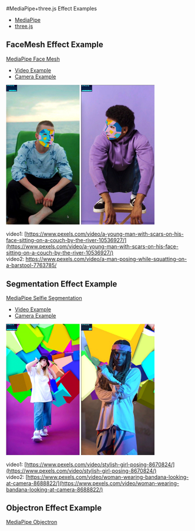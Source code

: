 #MediaPipe+three.js Effect Examples

* [MediaPipe](https://google.github.io/mediapipe)
* [three.js](https://threejs.org)

## FaceMesh Effect Example
[MediaPipe Face Mesh](https://google.github.io/mediapipe/solutions/face_mesh.html)

* [Video Example](face_mesh/video.html)
* [Camera Example](face_mesh/camera.html)

<img src="img/img_facemesh_001.jpg" width="200">
<img src="img/img_facemesh_002.jpg" width="200"><br />

video1: [https://www.pexels.com/video/a-young-man-with-scars-on-his-face-sitting-on-a-couch-by-the-river-10536927/](https://www.pexels.com/video/a-young-man-with-scars-on-his-face-sitting-on-a-couch-by-the-river-10536927/)<br />
video2: [https://www.pexels.com/video/a-man-posing-while-squatting-on-a-barstool-7763785/
](https://www.pexels.com/video/a-man-posing-while-squatting-on-a-barstool-7763785/
)


## Segmentation Effect Example
[MediaPipe Selfie Segmentation](https://google.github.io/mediapipe/solutions/selfie_segmentation.html)

* [Video Example](self_segmentation/video.html)
* [Camera Example](self_segmentation/camera.html)


<img src="img/img_segmentation_001.jpg" width="200">
<img src="img/img_segmentation_002.jpg" width="200"><br />

video1: [https://www.pexels.com/video/stylish-girl-posing-8670824/](https://www.pexels.com/video/stylish-girl-posing-8670824/)<br />
video2: [https://www.pexels.com/video/woman-wearing-bandana-looking-at-camera-8688822/](https://www.pexels.com/video/woman-wearing-bandana-looking-at-camera-8688822/)


## Objectron Effect Example
[MediaPipe Objectron](https://google.github.io/mediapipe/solutions/objectron.html)
